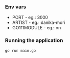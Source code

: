 ### Env vars

* PORT - eg.: 3000
* ARTIST - eg.: danika-mori
* GO111MODULE - eg.: on

### Running the application
```
go run main.go
```
